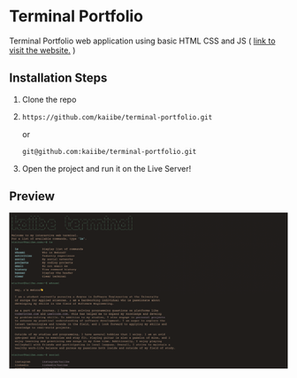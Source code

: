 # Terminal Portfolio

<p>Terminal Portfolio web application using basic HTML CSS and JS ( <a href="https://kaiibe.github.io/terminal-portfolio/">link to visit the website.</a> )</p>

## Installation Steps

1. Clone the repo
2. 
   ```sh
   https://github.com/kaiibe/terminal-portfolio.git
   ```
   
   or
   
   ```sh
   git@github.com:kaiibe/terminal-portfolio.git
   ```
   
3. Open the project and run it on the Live Server!

## Preview

<p align="center">
<img src="/assets/terminal-preview.png"/> 
</p>
